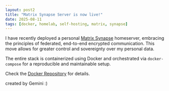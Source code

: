 ```yaml
---
layout: post2
title: "Matrix Synapse Server is now live!"
date: 2025-08-11
tags: [docker, homelab, self-hosting, matrix, synapse]
---
```


I have recently deployed a personal [Matrix Synapse](https://matrix.org/docs/projects/server/synapse) homeserver, embracing the principles of federated, end-to-end encrypted communication. This move allows for greater control and sovereignty over my personal data.

The entire stack is containerized using Docker and orchestrated via `docker-compose` for a reproducible and maintainable setup.

Check the [Docker Repository](https://github.com/benjamin-aicheler/docker) for details.  

created by Gemini :)
